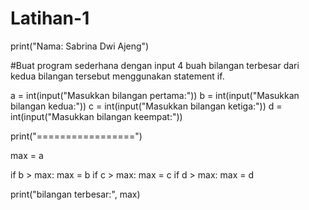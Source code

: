 # Latihan-1
print("Nama: Sabrina Dwi Ajeng")

#Buat program sederhana dengan input 4 buah bilangan terbesar dari kedua bilangan tersebut menggunakan statement if.

a = int(input("Masukkan bilangan pertama:"))
b = int(input("Masukkan bilangan kedua:"))
c = int(input("Masukkan bilangan ketiga:"))
d = int(input("Masukkan bilangan keempat:"))
 
print("=================") 

max = a

if b > max: 
    max = b
if c > max: 
    max = c
if d > max: 
    max = d

print("bilangan terbesar:", max)

